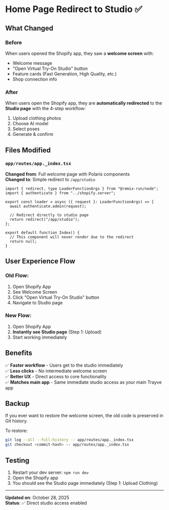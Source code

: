 # Home Page Redirect to Studio ✅

## What Changed

### Before
When users opened the Shopify app, they saw a **welcome screen** with:
- Welcome message
- "Open Virtual Try-On Studio" button
- Feature cards (Fast Generation, High Quality, etc.)
- Shop connection info

### After
When users open the Shopify app, they are **automatically redirected** to the **Studio page** with the 4-step workflow:
1. Upload clothing photos
2. Choose AI model
3. Select poses
4. Generate & confirm

## Files Modified

### `app/routes/app._index.tsx`
**Changed from**: Full welcome page with Polaris components  
**Changed to**: Simple redirect to `/app/studio`

```tsx
import { redirect, type LoaderFunctionArgs } from "@remix-run/node";
import { authenticate } from "../shopify.server";

export const loader = async ({ request }: LoaderFunctionArgs) => {
  await authenticate.admin(request);
  
  // Redirect directly to studio page
  return redirect("/app/studio");
};

export default function Index() {
  // This component will never render due to the redirect
  return null;
}
```

## User Experience Flow

### Old Flow:
1. Open Shopify App
2. See Welcome Screen
3. Click "Open Virtual Try-On Studio" button
4. Navigate to Studio page

### New Flow:
1. Open Shopify App
2. **Instantly see Studio page** (Step 1: Upload)
3. Start working immediately

## Benefits

✅ **Faster workflow** - Users get to the studio immediately  
✅ **Less clicks** - No intermediate welcome screen  
✅ **Better UX** - Direct access to core functionality  
✅ **Matches main app** - Same immediate studio access as your main Trayve app

## Backup

If you ever want to restore the welcome screen, the old code is preserved in Git history.

To restore:
```bash
git log --all --full-history -- app/routes/app._index.tsx
git checkout <commit-hash> -- app/routes/app._index.tsx
```

## Testing

1. Restart your dev server: `npm run dev`
2. Open the Shopify app
3. You should see the Studio page immediately (Step 1: Upload Clothing)

---

**Updated on**: October 28, 2025  
**Status**: ✅ Direct studio access enabled
